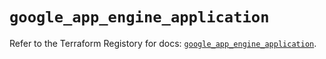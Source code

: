 # `google_app_engine_application`

Refer to the Terraform Registory for docs: [`google_app_engine_application`](https://www.terraform.io/docs/providers/google-beta/r/google_app_engine_application).
